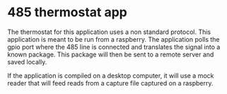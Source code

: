 # 485 thermostat app

The thermostat for this application uses a non standard protocol.
This application is meant to be run from a raspberry. 
The application polls the gpio port where the 485 line is connected and translates the signal into a known package.
This package will then be sent to a remote server and saved locally.

If the application is compiled on a desktop computer, it will use a mock reader that will feed reads from a capture file captured on a raspberry.


